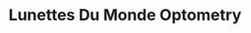 ---
title: "Lunettes Du Monde Optometry"
url: /berkeley/lunettes-du-monde-optometry/
shop: optician
---